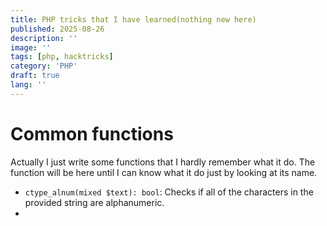 ```yaml
---
title: PHP tricks that I have learned(nothing new here)
published: 2025-08-26
description: ''
image: ''
tags: [php, hacktricks]
category: 'PHP'
draft: true 
lang: ''
---
```


# Common functions
Actually I just write some functions that I hardly remember what it do. The function will be here until I can know what it do just by looking at its name.
- `ctype_alnum(mixed $text): bool`: Checks if all of the characters in the provided string are alphanumeric.
- 